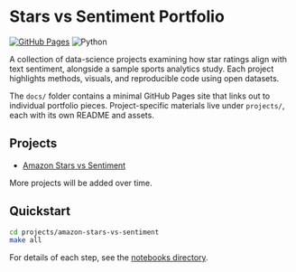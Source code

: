 # Stars vs Sentiment Portfolio

[![GitHub Pages](https://github.com/username/stars-v-sentiment-portfolio/actions/workflows/pages.yml/badge.svg)](https://mcnabb998.github.io/Data-Sci-Portfolios/)
![Python](https://img.shields.io/badge/python-3.10-blue)

A collection of data-science projects examining how star ratings align with text sentiment, alongside a sample sports analytics study. Each project highlights methods, visuals, and reproducible code using open datasets.

The `docs/` folder contains a minimal GitHub Pages site that links out to individual portfolio pieces. Project-specific materials live under `projects/`, each with its own README and assets.

## Projects
- [Amazon Stars vs Sentiment](projects/amazon-stars-vs-sentiment/README.md)

More projects will be added over time.

## Quickstart

```bash
cd projects/amazon-stars-vs-sentiment
make all
```

For details of each step, see the [notebooks directory](projects/amazon-stars-vs-sentiment/notebooks/).

